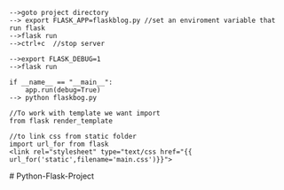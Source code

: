 <!-- Flask Run -->
    -->goto project directory
    --> export FLASK_APP=flaskblog.py //set an enviroment variable that run flask
    -->flask run
    -->ctrl+c  //stop server

<!-- Without restart server Run -->
    -->export FLASK_DEBUG=1
    -->flask run

<!-- Without environment variable -->
    if __name__ == "__main__":
        app.run(debug=True)
    --> python flaskbog.py

<!-- Template (html file)-->
    //To work with template we want import
    from flask render_template

<!-- find exact location og routes -->
    //to link css from static folder
    import url_for from flask
    <link rel="stylesheet" type="text/css href="{{ url_for('static',filename='main.css')}}">
 <!-- flask_wtf --># Python-Flask-Project
